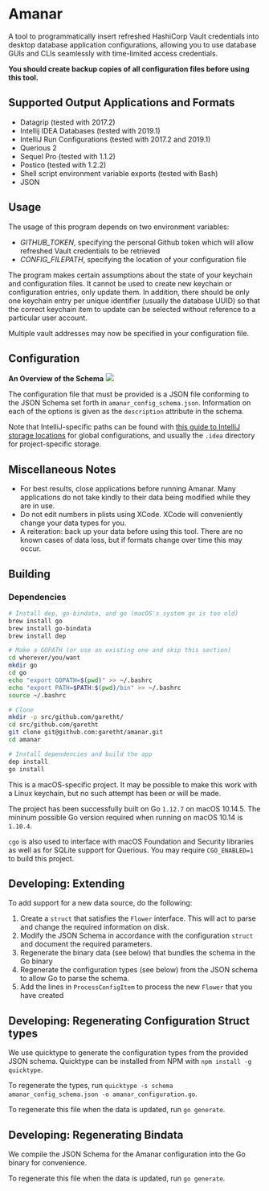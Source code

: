 Amanar
===

A tool to programmatically insert refreshed HashiCorp Vault credentials into desktop database application configurations, allowing you to use database GUIs and CLIs seamlessly with time-limited access credentials.

**You should create backup copies of all configuration files before using this tool.**

## Supported Output Applications and Formats
- Datagrip (tested with 2017.2)
- Intellij IDEA Databases (tested with 2019.1)
- IntelliJ Run Configurations (tested with 2017.2 and 2019.1)
- Querious 2
- Sequel Pro (tested with 1.1.2)
- Postico (tested with 1.2.2)
- Shell script environment variable exports (tested with Bash)
- JSON

## Usage

The usage of this program depends on two environment variables:

- *GITHUB_TOKEN*, specifying the personal Github token which will allow refreshed Vault credentials to be retrieved
- *CONFIG_FILEPATH*, specifying the location of your configuration file

The program makes certain assumptions about the state of your keychain and configuration files. It cannot be used to create new keychain or configuration entries, only update them. In addition, there should be only one keychain entry per unique identifier (usually the database UUID) so that the correct keychain item to update can be selected without reference to a particular user account.

Multiple vault addresses may now be specified in your configuration file.

## Configuration

**An Overview of the Schema**
![](https://cl.ly/6a4a1f269ba8/Screen%20Shot%202018-09-13%20at%2012.03.19%20AM.png)

The configuration file that must be provided is a JSON file conforming to the JSON Schema set forth in `amanar_config_schema.json`. Information on each of the options is given as the `description` attribute in the schema.

Note that IntelliJ-specific paths can be found with [this guide to IntelliJ storage locations](https://www.jetbrains.com/help/idea/directories-used-by-intellij-idea-to-store-settings-caches-plugins-and-logs.html) for global configurations, and usually the `.idea` directory for project-specific storage.

## Miscellaneous Notes

- For best results, close applications before running Amanar. Many applications do not take kindly to their data being modified while they are in use.
- Do not edit numbers in plists using XCode. XCode will conveniently change your data types for you.
- A reiteration: back up your data before using this tool. There are no known cases of data loss, but if formats change over time this may occur.

## Building

### Dependencies

```bash
# Install dep, go-bindata, and go (macOS's system go is too old)
brew install go
brew install go-bindata
brew install dep

# Make a GOPATH (or use an existing one and skip this section)
cd wherever/you/want
mkdir go
cd go
echo "export GOPATH=$(pwd)" >> ~/.bashrc
echo "export PATH=$PATH:$(pwd)/bin" >> ~/.bashrc
source ~/.bashrc

# Clone
mkdir -p src/github.com/garetht/
cd src/github.com/garetht
git clone git@github.com:garetht/amanar.git
cd amanar

# Install dependencies and build the app
dep install
go install
```

This is a macOS-specific project. It may be possible to make this work with a Linux keychain, but no such attempt has been or will be made.

The project has been successfully built on Go `1.12.7` on macOS 10.14.5. The mininum possible Go version required when running on macOS 10.14 is `1.10.4`.

`cgo` is also used to interface with macOS Foundation and Security libraries as well as for SQLite support for Querious. You may require `CGO_ENABLED=1` to build this project.

## Developing: Extending

To add support for a new data source, do the following:

1. Create a `struct` that satisfies the `Flower` interface. This will act to parse and change the required information on disk.
2. Modify the JSON Schema in accordance with the configuration `struct` and document the required parameters.
3. Regenerate the binary data (see below) that bundles the schema in the Go binary
4. Regenerate the configuration types (see below) from the JSON schema to allow Go to parse the schema.
5. Add the lines in `ProcessConfigItem` to process the new `Flower` that you have created

## Developing: Regenerating Configuration Struct types

We use quicktype to generate the configuration types from the provided JSON schema. Quicktype can be installed from NPM with `npm install -g quicktype`.

To regenerate the types, run `quicktype -s schema amanar_config_schema.json -o amanar_configuration.go`.

To regenerate this file when the data is updated, run `go generate`.

## Developing: Regenerating Bindata

We compile the JSON Schema for the Amanar configuration into the Go binary for convenience.

To regenerate this file when the data is updated, run `go generate`.
